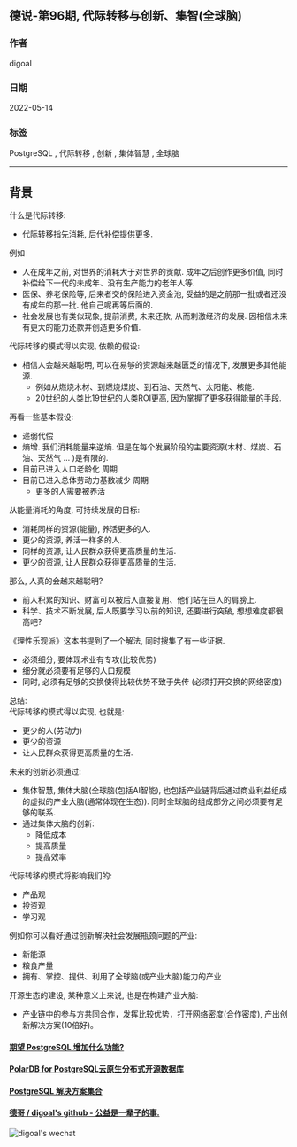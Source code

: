 ## 德说-第96期, 代际转移与创新、集智(全球脑)  
                                     
### 作者                                          
digoal                                                              
                                                              
### 日期                                                              
2022-05-14                                                             
                                                              
### 标签                                                           
PostgreSQL , 代际转移 , 创新 , 集体智慧 , 全球脑                                 
                                                            
----                                                            
                                                            
## 背景      
    
什么是代际转移:   
- 代际转移指先消耗, 后代补偿提供更多.    
  
例如    
- 人在成年之前, 对世界的消耗大于对世界的贡献. 成年之后创作更多价值, 同时补偿给下一代的未成年、没有生产能力的老年人等.    
- 医保、养老保险等, 后来者交的保险进入资金池, 受益的是之前那一批或者还没有成年的那一批.  他自己呢再等后面的.    
- 社会发展也有类似现象, 提前消费, 未来还款, 从而刺激经济的发展.  因相信未来有更大的能力还款并创造更多价值.      
  
代际转移的模式得以实现, 依赖的假设:   
- 相信人会越来越聪明, 可以在易够的资源越来越匮乏的情况下, 发展更多其他能源.      
    - 例如从燃烧木材、到燃烧煤炭、到石油、天然气、太阳能、核能.     
    - 20世纪的人类比19世纪的人类ROI更高, 因为掌握了更多获得能量的手段.     
  
再看一些基本假设:  
- 递弱代偿    
- 熵增. 我们消耗能量来逆熵. 但是在每个发展阶段的主要资源(木材、煤炭、石油、天然气 ... )是有限的.     
- 目前已进入人口老龄化 周期   
- 目前已进入总体劳动力基数减少 周期   
    - 更多的人需要被养活  
  
从能量消耗的角度, 可持续发展的目标:   
- 消耗同样的资源(能量), 养活更多的人.    
- 更少的资源, 养活一样多的人.    
- 同样的资源, 让人民群众获得更高质量的生活.     
- 更少的资源, 让人民群众获得更高质量的生活.    
  
  
那么, 人真的会越来越聪明?   
- 前人积累的知识、财富可以被后人直接复用、他们站在巨人的肩膀上.  
- 科学、技术不断发展, 后人既要学习以前的知识, 还要进行突破, 想想难度都很高吧?    
  
《理性乐观派》这本书提到了一个解法, 同时搜集了有一些证据.    
- 必须细分, 要体现术业有专攻(比较优势)  
- 细分就必须要有足够的人口规模   
- 同时, 必须有足够的交换使得比较优势不致于失传 (必须打开交换的网络密度)   
  
总结:   
代际转移的模式得以实现, 也就是:   
- 更少的人(劳动力)  
- 更少的资源  
- 让人民群众获得更高质量的生活.   
  
未来的创新必须通过:  
- 集体智慧, 集体大脑(全球脑(包括AI智能), 也包括产业链背后通过商业利益组成的虚拟的产业大脑(通常体现在生态)). 同时全球脑的组成部分之间必须要有足够的联系.    
- 通过集体大脑的创新:  
    - 降低成本  
    - 提高质量  
    - 提高效率  
  
    
代际转移的模式将影响我们的:   
- 产品观  
- 投资观  
- 学习观  
  
  
例如你可以看好通过创新解决社会发展瓶颈问题的产业:   
- 新能源  
- 粮食产量  
- 拥有、掌控、提供、利用了全球脑(或产业大脑)能力的产业  
  
开源生态的建设, 某种意义上来说, 也是在构建产业大脑:    
- 产业链中的参与方共同合作，发挥比较优势，打开网络密度(合作密度), 产出创新解决方案(10倍好)。  
  
  
#### [期望 PostgreSQL 增加什么功能?](https://github.com/digoal/blog/issues/76 "269ac3d1c492e938c0191101c7238216")
  
  
#### [PolarDB for PostgreSQL云原生分布式开源数据库](https://github.com/ApsaraDB/PolarDB-for-PostgreSQL "57258f76c37864c6e6d23383d05714ea")
  
  
#### [PostgreSQL 解决方案集合](https://yq.aliyun.com/topic/118 "40cff096e9ed7122c512b35d8561d9c8")
  
  
#### [德哥 / digoal's github - 公益是一辈子的事.](https://github.com/digoal/blog/blob/master/README.md "22709685feb7cab07d30f30387f0a9ae")
  
  
![digoal's wechat](../pic/digoal_weixin.jpg "f7ad92eeba24523fd47a6e1a0e691b59")
  
